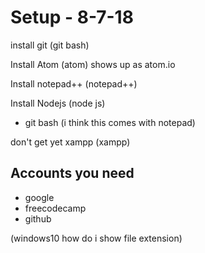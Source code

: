 # Setup - 8-7-18

install git (git bash)

Install Atom (atom)
shows up as atom.io

Install notepad++ (notepad++)

Install Nodejs (node js)
- git bash (i think this comes with notepad)

don't get yet
xampp (xampp)


## Accounts you need
+ google
+ freecodecamp
+ github

(windows10 how do i show file extension)
